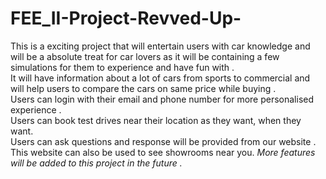 # FEE_II-Project-Revved-Up-
This is a exciting project that will entertain users with car knowledge and will be a absolute treat for car lovers as it will be containing a few simulations for them to experience and have fun with .
<br>It will have information about a lot of cars from sports to commercial and will help users to compare the cars on same price while buying .
<br>Users can login with their email and phone number for more personalised experience .
<br>Users can book test drives near their location as they want, when they want.
<br>Users can ask questions and response will be provided from our website .
<br>This website can also be used to see showrooms near you.
<i>More features will be added to this project in the future .</i>
